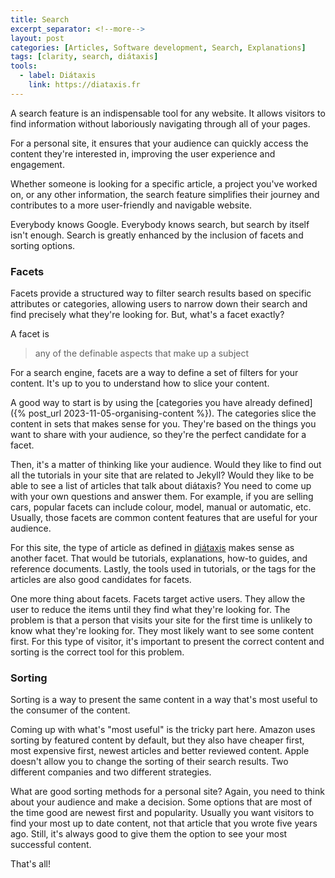 ```yaml
---
title: Search
excerpt_separator: <!--more-->
layout: post
categories: [Articles, Software development, Search, Explanations]
tags: [clarity, search, diátaxis]
tools:
  - label: Diátaxis
    link: https://diataxis.fr
---
```

A search feature is an indispensable tool for any website. It allows visitors to find information without laboriously navigating through all of your pages.

For a personal site, it ensures that your audience can quickly access the content they're interested in, improving the user experience and engagement.

Whether someone is looking for a specific article, a project you've worked on, or any other information, the search feature simplifies their journey and contributes to a more user-friendly and navigable website.

<!--more-->

Everybody knows Google. Everybody knows search, but search by itself isn't enough. Search is greatly enhanced by the inclusion of facets and sorting options.

### Facets
Facets provide a structured way to filter search results based on specific attributes or categories, allowing users to narrow down their search and find precisely what they're looking for. But, what's a facet exactly?

A facet is

> any of the definable aspects that make up a subject

For a search engine, facets are a way to define a set of filters for your content. It's up to you to understand how to slice your content.

A good way to start is by using the [categories you have already defined]({% post_url 2023-11-05-organising-content %}). The categories slice the content in sets that makes sense for you. They're based on the things you want to share with your audience, so they're the perfect candidate for a facet.

Then, it's a matter of thinking like your audience. Would they like to find out all the tutorials in your site that are related to Jekyll? Would they like to be able to see a list of articles that talk about diátaxis? You need to come up with your own questions and answer them.  For example, if you are selling cars, popular facets can include colour, model, manual or automatic, etc. Usually, those facets are common content features that are useful for your audience.

For this site, the type of article as defined in [diátaxis](https://diataxis.fr) makes sense as another facet. That would be tutorials, explanations, how-to guides, and reference documents. Lastly, the tools used in tutorials, or the tags for the articles are also good candidates for facets.

One more thing about facets. Facets target active users. They allow the user to reduce the items until they find what they're looking for. The problem is that a person that visits your site for the first time is unlikely to know what they're looking for. They most likely want to see some content first. For this type of visitor, it's important to present the correct content and sorting is the correct tool for this problem.

### Sorting

Sorting is a way to present the same content in a way that's most useful to the consumer of the content.

Coming up with what's "most useful" is the tricky part here. Amazon uses sorting by featured content by default, but they also have cheaper first, most expensive first, newest articles and better reviewed content. Apple doesn't allow you to change the sorting of their search results. Two different companies and two different strategies.

What are good sorting methods for a personal site? Again, you need to think about your audience and make a decision. Some options that are most of the time good are newest first and popularity. Usually you want visitors to find your most up to date content, not that article that you wrote five years ago. Still, it's always good to give them the option to see your most successful content.

That's all!
